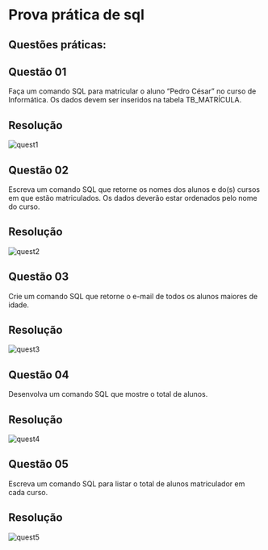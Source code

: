 # Prova prática de sql

## Questões práticas:
## Questão 01
Faça um comando SQL para matricular o aluno “Pedro César” no curso de Informática. Os dados devem ser inseridos na tabela TB_MATRÍCULA.
## Resolução
![quest1](https://user-images.githubusercontent.com/102304929/206206785-84a4aef8-9174-4c37-8668-9fc1be6d5072.png)

## Questão 02
Escreva um comando SQL que retorne os nomes dos alunos e do(s) cursos em que estão matriculados. Os dados deverão estar ordenados pelo nome do curso.
## Resolução
![quest2](https://user-images.githubusercontent.com/102304929/206207596-d8f4771f-f152-4a14-9086-87440d462bf8.png)

## Questão 03
Crie um comando SQL que retorne o e-mail de todos os alunos maiores de idade.
## Resolução
![quest3](https://user-images.githubusercontent.com/102304929/206208160-d9ad8e04-2364-4cb2-89d3-7716702a257a.png)

## Questão 04
Desenvolva um comando SQL que mostre o total de alunos.
## Resolução
![quest4](https://user-images.githubusercontent.com/102304929/206209376-e275773c-049f-42d4-8bdc-dc0377d703cf.png)

## Questão 05
Escreva um comando SQL para listar o total de alunos matriculador em cada curso.
## Resolução
![quest5](https://user-images.githubusercontent.com/102304929/206209962-683d5abd-cf6e-4bc3-bd5f-b087971d357a.png)
